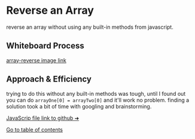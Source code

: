# Reverse an Array
reverse an array without using any built-in methods from javascript.

## Whiteboard Process
[array-reverse image link](https://i.imgur.com/J8IrHdx.png)

## Approach & Efficiency
trying to do this without any built-in methods was tough, until I found out you can do `arrayOne[0] = arrayTwo[0]` and it'll work no problem. finding a solution took a bit of time with googling and brainstorming.


[JavaScrip file link to github ➜](https://github.com/Suhaib-Ersan/401-data-structures-and-algorithms/blob/main/array-reverse/array-reverse.js)

[Go to table of contents](https://suhaib-ersan.github.io/401-data-structures-and-algorithms)